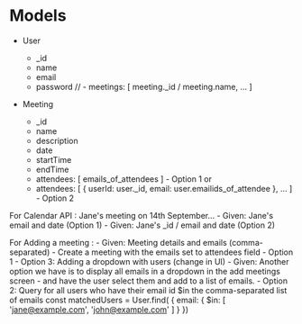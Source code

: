 # Models

- User
    - _id
    - name
    - email
    - password
    // - meetings: [ meeting._id / meeting.name, ... ]

- Meeting
    - _id
    - name
    - description
    - date
    - startTime
    - endTime
    - attendees: [ emails_of_attendees ] - Option 1
    or
    - attendees: [ { userId: user._id, email: user.emailids_of_attendee }, ... ] - Option 2

For Calendar API : Jane's meeting on 14th September...
    - Given: Jane's email and date (Option 1)
    - Given: Jane's _id / email and date (Option 2)

For Adding a meeting : 
    - Given: Meeting details and emails (comma-separated) - Create a meeting with the emails set to attendees field - Option 1
    - Option 3: Adding a dropdown with users (change in UI)
    - Given: Another option we have is to display all emails in a dropdown in the add meetings screen - and have the user select them and add to a list of emails.
    - Option 2: Query for all users who have their email id $in the comma-separated list of emails
        const matchedUsers = User.find( { email: { $in: [ 'jane@example.com', 'john@example.com' ] } })


